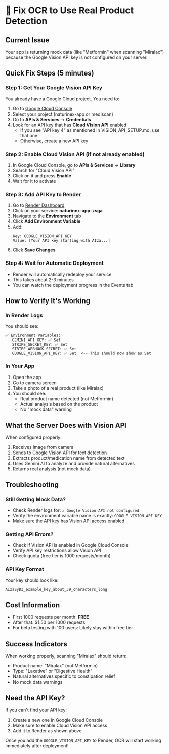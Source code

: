 # 🔧 Fix OCR to Use Real Product Detection

## Current Issue
Your app is returning mock data (like "Metformin" when scanning "Miralax") because the Google Vision API key is not configured on your server.

## Quick Fix Steps (5 minutes)

### Step 1: Get Your Google Vision API Key

You already have a Google Cloud project. You need to:

1. Go to [Google Cloud Console](https://console.cloud.google.com)
2. Select your project (naturinex-app or mediscan)
3. Go to **APIs & Services** → **Credentials**
4. Look for an API key that has **Cloud Vision API** enabled
   - If you see "API key 4" as mentioned in VISION_API_SETUP.md, use that one
   - Otherwise, create a new API key

### Step 2: Enable Cloud Vision API (if not already enabled)

1. In Google Cloud Console, go to **APIs & Services** → **Library**
2. Search for "Cloud Vision API"
3. Click on it and press **Enable**
4. Wait for it to activate

### Step 3: Add API Key to Render

1. Go to [Render Dashboard](https://dashboard.render.com)
2. Click on your service: **naturinex-app-zsga**
3. Navigate to the **Environment** tab
4. Click **Add Environment Variable**
5. Add:
   ```
   Key: GOOGLE_VISION_API_KEY
   Value: [Your API key starting with AIza...]
   ```
6. Click **Save Changes**

### Step 4: Wait for Automatic Deployment

- Render will automatically redeploy your service
- This takes about 2-3 minutes
- You can watch the deployment progress in the Events tab

## How to Verify It's Working

### In Render Logs
You should see:
```
✅ Environment Variables:
   GEMINI_API_KEY: ✅ Set
   STRIPE_SECRET_KEY: ✅ Set
   STRIPE_WEBHOOK_SECRET: ✅ Set
   GOOGLE_VISION_API_KEY: ✅ Set  <-- This should now show as Set
```

### In Your App
1. Open the app
2. Go to camera screen
3. Take a photo of a real product (like Miralax)
4. You should see:
   - Real product name detected (not Metformin)
   - Actual analysis based on the product
   - No "mock data" warning

## What the Server Does with Vision API

When configured properly:
1. Receives image from camera
2. Sends to Google Vision API for text detection
3. Extracts product/medication name from detected text
4. Uses Gemini AI to analyze and provide natural alternatives
5. Returns real analysis (not mock data)

## Troubleshooting

### Still Getting Mock Data?
- Check Render logs for: `⚠️ Google Vision API not configured`
- Verify the environment variable name is exactly: `GOOGLE_VISION_API_KEY`
- Make sure the API key has Vision API access enabled

### Getting API Errors?
- Check if Vision API is enabled in Google Cloud Console
- Verify API key restrictions allow Vision API
- Check quota (free tier is 1000 requests/month)

### API Key Format
Your key should look like:
```
AIzaSyD3_example_key_about_39_characters_long
```

## Cost Information
- First 1000 requests per month: **FREE**
- After that: $1.50 per 1000 requests
- For beta testing with 100 users: Likely stay within free tier

## Success Indicators

When working properly, scanning "Miralax" should return:
- Product name: "Miralax" (not Metformin)
- Type: "Laxative" or "Digestive Health"
- Natural alternatives specific to constipation relief
- No mock data warnings

## Need the API Key?

If you can't find your API key:
1. Create a new one in Google Cloud Console
2. Make sure to enable Cloud Vision API access
3. Add it to Render as shown above

Once you add the `GOOGLE_VISION_API_KEY` to Render, OCR will start working immediately after deployment!